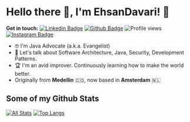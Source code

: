 # Hello there 👋, I'm EhsanDavari! 🦦

**Get in touch:**
[![Linkedin Badge](https://img.shields.io/badge/-ehsndvr-0072b1?style=flat&logo=Linkedin&logoColor=white&link=https://www.linkedin.com/in/ehsndvr/)](https://www.linkedin.com/in/ehsndvr/) [![Github Badge](https://img.shields.io/badge/-iamehsandvr-grey?style=flat&logo=github&logoColor=white&link=https://github.com/iamehsandvr/)](https://www.github.com/iamehsandvr/) ![Profile views](https://gpvc.arturio.dev/iamehsandvr) [![Instagram Badge](https://img.shields.io/badge/-iamehsandvr-purple?style=flat&logo=instagram&logoColor=white&link=https://instagram.com/ehsndvr)](https://instagram.com/ehsndvr)

<!-- ![universe-frame](https://i.giphy.com/media/J39gurpvL7SHpnTTJB/giphy.webp "Universe Big Bang") -->

<!--
**pedes/pedes** is a ✨ _special_ ✨ repository because its `README.md` (this file) appears on your GitHub profile.

Here are some ideas to get you started:

- 🔭 I’m currently working on ...
- 🌱 I’m currently learning ...
- 👯 I’m looking to collaborate on ...
- 🤔 I’m looking for help with ...
- 💬 Ask me about ...
- 📫 How to reach me: ...
- 😄 Pronouns: ...
- ⚡ Fun fact: ...
-->

<!-- - 📫 Let's get social: <a href="https://www.linkedin.com/in/andrespedes12/"> <img src="https://img.shields.io/badge/-LinkedIn-%233781da" alt="LinkedIn"/></a>   -->

- 🤓 I'm Java Advocate (a.k.a. Evangelist)
- 💬 Let's talk about Software Architecture, Java, Security, Development Patterns.
- 🏆 I'm an avid improver. Continuously learning how to make the world better.
- Originally from **Medellin** 🇨🇴, now based in **Amsterdam** 🇳🇱

## Some of my Github Stats
[![All Stats](https://github-readme-stats-axpwmfcg3.vercel.app/api?username=pedes&show_icons=true&include_all_commits=true&count_private=true&hide=contribs)](https://github.com/pedes/github-readme-stats)
[![Top Langs](https://github-readme-stats-axpwmfcg3.vercel.app/api/top-langs/?username=pedes&layout=compact)](https://github.com/pedes/github-readme-stats)


<!--![Pedes's github stats](https://github-readme-stats.vercel.app/api?username=pedes) -->
